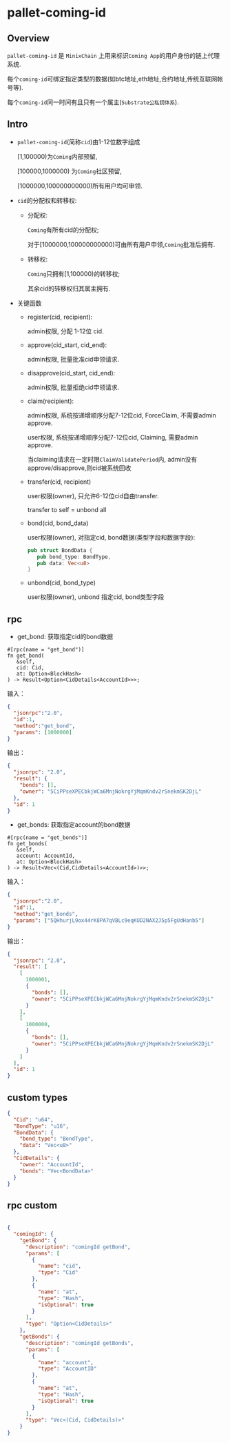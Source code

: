 # pallet-coming-id

## Overview
`pallet-coming-id` 是 `MinixChain` 上用来标识`Coming App`的用户身份的链上代理系统. 

每个`coming-id`可绑定指定类型的数据(如btc地址,eth地址,合约地址,传统互联网帐号等).

每个`coming-id`同一时间有且只有一个属主(`Substrate公私钥体系`).

## Intro
- `pallet-coming-id`(简称`cid`)由1-12位数字组成

   [1,100000)为`Coming`内部预留, 
   
   [100000,1000000) 为`Coming`社区预留, 
   
   [1000000,100000000000)所有用户均可申领.

- `cid`的分配权和转移权:  
  - 分配权: 
  
    `Coming`有所有cid的分配权;
  
    对于[1000000,100000000000)可由所有用户申领,`Coming`批准后拥有.
  - 转移权: 
  
    `Coming`只拥有[1,100000)的转移权;
    
    其余cid的转移权归其属主拥有.
    
- 关键函数

  - register(cid, recipient): 
  
    admin权限, 分配 1-12位 cid.
  
  - approve(cid_start, cid_end): 
    
    admin权限, 批量批准cid申领请求.
  
  - disapprove(cid_start, cid_end): 
    
    admin权限, 批量拒绝cid申领请求.

  - claim(recipient):
     
      admin权限, 系统按递增顺序分配7-12位cid, ForceClaim, 不需要admin approve.
      
      user权限, 系统按递增顺序分配7-12位cid, Claiming, 需要admin approve.
     
      当claiming请求在一定时限`ClaimValidatePeriod`内, admin没有approve/disapprove,则cid被系统回收
  
  - transfer(cid, recipient)
     
      user权限(owner), 只允许6-12位cid自由transfer.
  
      transfer to self = unbond all
  
  - bond(cid, bond_data)
  
      user权限(owner), 对指定cid, bond数据(类型字段和数据字段):
  
      ```rust
      pub struct BondData {
         pub bond_type: BondType,
         pub data: Vec<u8>
      }
      ```
  
  - unbond(cid, bond_type)
   
      user权限(owner), unbond 指定cid, bond类型字段

## rpc
- get_bond:
 获取指定cid的bond数据

```
#[rpc(name = "get_bond")]
fn get_bond(
   &self,
   cid: Cid,
   at: Option<BlockHash>
) -> Result<Option<CidDetails<AccountId>>>;
```
输入：
```json
{
  "jsonrpc":"2.0",
  "id":1,
  "method":"get_bond",
  "params": [1000000]
}
```
输出：
```json
{
  "jsonrpc": "2.0",
  "result": {
    "bonds": [],
    "owner": "5CiPPseXPECbkjWCa6MnjNokrgYjMqmKndv2rSnekmSK2DjL"
  },
  "id": 1
}
```
- get_bonds:
 获取指定account的bond数据
```
#[rpc(name = "get_bonds")]
fn get_bonds(
   &self,
   account: AccountId,
   at: Option<BlockHash>
) -> Result<Vec<(Cid,CidDetails<AccountId>)>>;
```
输入：
```json
{
  "jsonrpc":"2.0",
  "id":1,
  "method":"get_bonds",
  "params": ["5QHhurjL9ox44rK8PA7qVBLc9eqKUD2NAX2J5p5FgUdHanb5"]
}
```
输出：
```json
{
  "jsonrpc": "2.0",
  "result": [
    [
      1000001,
      {
        "bonds": [],
        "owner": "5CiPPseXPECbkjWCa6MnjNokrgYjMqmKndv2rSnekmSK2DjL"
      }
    ],
    [
      1000000,
      {
        "bonds": [],
        "owner": "5CiPPseXPECbkjWCa6MnjNokrgYjMqmKndv2rSnekmSK2DjL"
      }
    ]
  ],
  "id": 1
}
```
## custom types
```json
{
  "Cid": "u64",
  "BondType": "u16",
  "BondData": {
    "bond_type": "BondType",
    "data": "Vec<u8>"
  },
  "CidDetails": {
    "owner": "AccountId",
    "bonds": "Vec<BondData>"
  }
}
```
## rpc custom 
```json
    
{
  "comingId": {
    "getBond": {
      "description": "comingId getBond",
      "params": [
        {
          "name": "cid",
          "type": "Cid"
        },
        {
          "name": "at",
          "type": "Hash",
          "isOptional": true
        }
      ],
      "type": "Option<CidDetails>"
    },
    "getBonds": {
      "description": "comingId getBonds",
      "params": [
        {
          "name": "account",
          "type": "AccountID"
        },
        {
          "name": "at",
          "type": "Hash",
          "isOptional": true
        }
      ],
      "type": "Vec<(Cid, CidDetails)>"
    }
}
```
